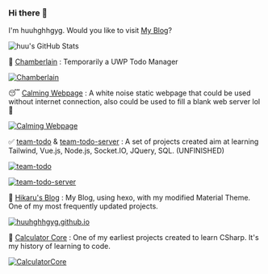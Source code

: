 ### Hi there 👋

I'm huuhghhgyg. Would you like to visit [My Blog](https://huuhghhgyg.github.io/)?
<!--
**huuhghhgyg/huuhghhgyg** is a ✨ _special_ ✨ repository because its `README.md` (this file) appears on your GitHub profile.

Here are some ideas to get you started:

- 🔭 I’m currently working on ...
- 🌱 I’m currently learning ...
- 👯 I’m looking to collaborate on ...
- 🤔 I’m looking for help with ...
- 💬 Ask me about ...
- 📫 How to reach me: ...
- 😄 Pronouns: ...
- ⚡ Fun fact: ...
-->

![huu's GitHub Stats](https://github-readme-stats.vercel.app/api/top-langs/?username=richasy&layout=compact&count_private=true)

🤵 [Chamberlain](https://github.com/huuhghhgyg/Chamberlain_UWP) : Temporarily a UWP Todo Manager

[![Chamberlain](https://github-readme-stats.vercel.app/api/pin/?username=huuhghhgyg&repo=Chamberlain_UWP)](https://github.com/huuhghhgyg/Chamberlain_UWP)

😴 [Calming Webpage](https://github.com/huuhghhgyg/calming-webpage) : A white noise static webpage that could be used without internet connection, also could be used to fill a blank web server lol 🤣

[![Calming Webpage](https://github-readme-stats.vercel.app/api/pin/?username=huuhghhgyg&repo=calming-webpage)](https://github.com/huuhghhgyg/calming-webpage)

✅ [team-todo](https://github.com/huuhghhgyg/team-todo) & [team-todo-server](https://github.com/huuhghhgyg/team-todo-server) : A set of projects created aim at learning Tailwind, Vue.js, Node.js, Socket.IO, JQuery, SQL. (UNFINISHED)

[![team-todo](https://github-readme-stats.vercel.app/api/pin/?username=huuhghhgyg&repo=team-todo)](https://github.com/huuhghhgyg/team-todo)

[![team-todo-server](https://github-readme-stats.vercel.app/api/pin/?username=huuhghhgyg&repo=team-todo-server)](https://github.com/huuhghhgyg/team-todo-server)

📰 [Hikaru's Blog](https://huuhghhgyg.github.io) : My Blog, using hexo, with my modified Material Theme. One of my most frequently updated projects.

[![huuhghhgyg.github.io](https://github-readme-stats.vercel.app/api/pin/?username=huuhghhgyg&repo=huuhghhgyg.github.io)](https://github.com/huuhghhgyg/huuhghhgyg.github.io)

📝 [Calculator Core](https://github.com/huuhghhgyg/Calculator_Core) : One of my earliest projects created to learn CSharp. It's my history of learning to code.

[![CalculatorCore](https://github-readme-stats.vercel.app/api/pin/?username=huuhghhgyg&repo=Calculator_Core)](https://github.com/huuhghhgyg/Calculator_Core)
